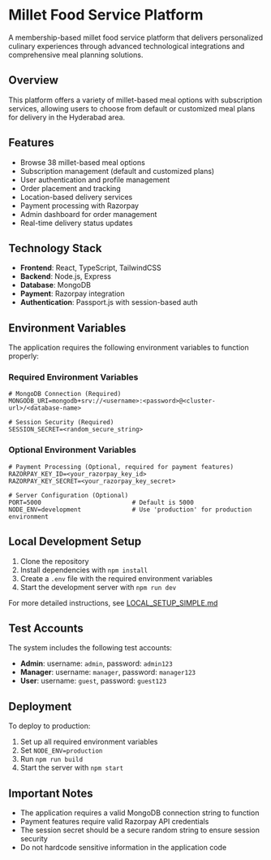 # Millet Food Service Platform

A membership-based millet food service platform that delivers personalized culinary experiences through advanced technological integrations and comprehensive meal planning solutions.

## Overview

This platform offers a variety of millet-based meal options with subscription services, allowing users to choose from default or customized meal plans for delivery in the Hyderabad area.

## Features

- Browse 38 millet-based meal options
- Subscription management (default and customized plans)
- User authentication and profile management
- Order placement and tracking
- Location-based delivery services
- Payment processing with Razorpay
- Admin dashboard for order management
- Real-time delivery status updates

## Technology Stack

- **Frontend**: React, TypeScript, TailwindCSS
- **Backend**: Node.js, Express
- **Database**: MongoDB
- **Payment**: Razorpay integration
- **Authentication**: Passport.js with session-based auth

## Environment Variables

The application requires the following environment variables to function properly:

### Required Environment Variables

```
# MongoDB Connection (Required)
MONGODB_URI=mongodb+srv://<username>:<password>@<cluster-url>/<database-name>

# Session Security (Required)
SESSION_SECRET=<random_secure_string>
```

### Optional Environment Variables

```
# Payment Processing (Optional, required for payment features)
RAZORPAY_KEY_ID=<your_razorpay_key_id>
RAZORPAY_KEY_SECRET=<your_razorpay_key_secret>

# Server Configuration (Optional)
PORT=5000                         # Default is 5000
NODE_ENV=development              # Use 'production' for production environment
```

## Local Development Setup

1. Clone the repository
2. Install dependencies with `npm install`
3. Create a `.env` file with the required environment variables
4. Start the development server with `npm run dev`

For more detailed instructions, see [LOCAL_SETUP_SIMPLE.md](./LOCAL_SETUP_SIMPLE.md)

## Test Accounts

The system includes the following test accounts:

- **Admin**: username: `admin`, password: `admin123`
- **Manager**: username: `manager`, password: `manager123`
- **User**: username: `guest`, password: `guest123`

## Deployment

To deploy to production:

1. Set up all required environment variables
2. Set `NODE_ENV=production`
3. Run `npm run build`
4. Start the server with `npm start`

## Important Notes

- The application requires a valid MongoDB connection string to function
- Payment features require valid Razorpay API credentials
- The session secret should be a secure random string to ensure session security
- Do not hardcode sensitive information in the application code